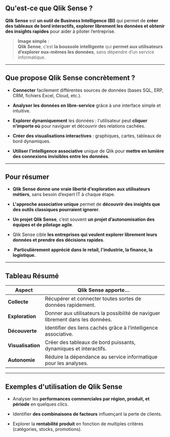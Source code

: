 ## Qu'est-ce que Qlik Sense ?

**Qlik Sense** est **un outil de Business Intelligence (BI)** qui permet de **créer des tableaux de bord interactifs, explorer librement les données et obtenir des insights rapides** pour aider à piloter l’entreprise.

> **Image simple** :  
> **Qlik Sense**, c’est **la boussole intelligente** qui **permet aux utilisateurs d’explorer eux-mêmes les données**, sans dépendre d’un service informatique.

---

## Que propose Qlik Sense concrètement ?

- **Connecter** facilement différentes sources de données (bases SQL, ERP, CRM, fichiers Excel, Cloud, etc.).
    
- **Analyser les données en libre-service** grâce à une interface simple et intuitive.
    
- **Explorer dynamiquement** les données : l'utilisateur peut **cliquer n’importe où** pour naviguer et découvrir des relations cachées.
    
- **Créer des visualisations interactives** : graphiques, cartes, tableaux de bord dynamiques.
    
- **Utiliser l’intelligence associative** unique de Qlik pour **mettre en lumière des connexions invisibles entre les données**.
    

---

## Pour résumer

- **Qlik Sense donne une vraie liberté d’exploration aux utilisateurs métiers**, sans besoin d’expert IT à chaque étape.
    
- **L'approche associative unique** permet de **découvrir des insights que des outils classiques pourraient ignorer**.
    
- **Un projet Qlik Sense**, c’est souvent **un projet d’autonomisation des équipes et de pilotage agile**.
    

-  Qlik Sense cible **les entreprises qui veulent explorer librement leurs données et prendre des décisions rapides**.  
-  **Particulièrement apprécié dans le retail, l'industrie, la finance, la logistique.**

---

## Tableau Résumé

|Aspect|Qlik Sense apporte…|
|---|---|
|**Collecte**|Récupérer et connecter toutes sortes de données rapidement.|
|**Exploration**|Donner aux utilisateurs la possibilité de naviguer librement dans les données.|
|**Découverte**|Identifier des liens cachés grâce à l’intelligence associative.|
|**Visualisation**|Créer des tableaux de bord puissants, dynamiques et interactifs.|
|**Autonomie**|Réduire la dépendance au service informatique pour les analyses.|

---

## Exemples d'utilisation de Qlik Sense

- Analyser les **performances commerciales par région, produit, et période** en quelques clics.
    
- Identifier **des combinaisons de facteurs** influençant la perte de clients.
    
- Explorer la **rentabilité produit** en fonction de multiples critères (catégories, stocks, promotions).